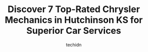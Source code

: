 ---
layout: ampstory
image: https://images.unsplash.com/photo-1608839968395-12aed2154570?ixlib=rb-4.0.3&ixid=MnwxMjA3fDB8MHxwaG90by1wYWdlfHx8fGVufDB8fHx8&auto=format&fit=crop&w=640&h=853&q=80
author: techidn
featured: false
description: For top-quality automotive repairs and maintenance, visit the 7 best Chrysler Mechanic in Hutchinson KS, USA. Their reputation for excellence and their dedication to customer satisfaction ma
title: Discover 7 Top-Rated Chrysler Mechanics in Hutchinson KS for Superior Car Services
cover:
   title: Discover 7 Top-Rated Chrysler Mechanics in Hutchinson KS for Superior Car Services
   subtitle: Rickpate
   background: https://images.unsplash.com/photo-1608839968395-12aed2154570?ixlib=rb-4.0.3&ixid=MnwxMjA3fDB8MHxwaG90by1wYWdlfHx8fGVufDB8fHx8&auto=format&fit=crop&w=640&h=853&q=80

pages: 
 - layout: thirds
   top: <h1>#1 Red Rock Auto Center, Inc.</h1>
   bottom: "<p>First time using Red Rock Auto and it was a great experience. The prices were fair, Brian was very responsive and helpful. Mark gave great advice concerning the primary p</p>"
   background: https://www.knot35.com/toplist/wp-content/uploads/2023/06/best-chrysler-mechanic-1-in-hutchinson-ks-1685834604.jpeg
   backgroundblur: true
 - layout: thirds
   top: <h1>#2 Matts Auto</h1>
   bottom: "<p>827 Grant St, Hutchinson, KS 67501, United States</p>"
   background: https://www.knot35.com/toplist/wp-content/uploads/2023/06/best-chrysler-mechanic-2-in-hutchinson-ks-1685834604.jpeg
   cta:
      link: https://www.knot35.com/toplist/discover-7-top-rated-chrysler-mechanics-in-hutchinson-ks-for-superior-car-services/
      text: Discover 7 Top-Rated Chrysler Mechanics in Hutchinson KS for Superior Car Services
 - layout: thirds
   top: <h1>#3 Taylor Performance</h1>
   bottom: "<p>900 Nickerson Blvd, Hutchinson, KS 67501, United States</p>"
   background: https://www.knot35.com/toplist/wp-content/uploads/2023/06/best-chrysler-mechanic-3-in-hutchinson-ks-1685834605.jpeg
   cta:
      link: https://www.knot35.com/toplist/discover-7-top-rated-chrysler-mechanics-in-hutchinson-ks-for-superior-car-services/
      text: Discover 7 Top-Rated Chrysler Mechanics in Hutchinson KS for Superior Car Services
 - layout: thirds
   top: <h1>#4 Bob Goertz Auto Repair, Inc.</h1>
   bottom: "<p>101 E Sherman St, Hutchinson, KS 67501, United States</p>"
   background: https://images.unsplash.com/photo-1604871000636-074fa5117945?ixlib=rb-4.0.3&ixid=MnwxMjA3fDB8MHxwaG90by1wYWdlfHx8fGVufDB8fHx8&auto=format&fit=crop&w=640&h=853&q=80
   cta:
      link: https://www.knot35.com/toplist/discover-7-top-rated-chrysler-mechanics-in-hutchinson-ks-for-superior-car-services/
      text: Discover 7 Top-Rated Chrysler Mechanics in Hutchinson KS for Superior Car Services
 - layout: thirds
   top: <h1>#5 Conklin Buick GMC Hutchinson Service</h1>
   bottom: "<p>1400 E 11th Ave, Hutchinson, KS 67501, United States</p>"
   background: https://images.unsplash.com/photo-1618005182384-a83a8bd57fbe?ixlib=rb-4.0.3&ixid=MnwxMjA3fDB8MHxwaG90by1wYWdlfHx8fGVufDB8fHx8&auto=format&fit=crop&w=640&h=853&q=80
   cta:
      link: https://www.knot35.com/toplist/discover-7-top-rated-chrysler-mechanics-in-hutchinson-ks-for-superior-car-services/
      text: Discover 7 Top-Rated Chrysler Mechanics in Hutchinson KS for Superior Car Services
 - layout: thirds
   top: <h1>#6 Downtown Automotive LLC</h1>
   bottom: "<p>300 W 1st Ave, Hutchinson, KS 67501, United States</p>"
   background: https://images.unsplash.com/photo-1484589065579-248aad0d8b13?ixlib=rb-4.0.3&ixid=MnwxMjA3fDB8MHxwaG90by1wYWdlfHx8fGVufDB8fHx8&auto=format&fit=crop&w=640&h=853&q=80
   cta:
      link: https://www.knot35.com/toplist/discover-7-top-rated-chrysler-mechanics-in-hutchinson-ks-for-superior-car-services/
      text: Discover 7 Top-Rated Chrysler Mechanics in Hutchinson KS for Superior Car Services
 - layout: thirds
   top: <h1>#7 Baughman Auto Services</h1>
   bottom: "<p>410 N Washington St, Hutchinson, KS 67501, United States</p>"
   background: https://images.unsplash.com/photo-1509114397022-ed747cca3f65?ixlib=rb-4.0.3&ixid=MnwxMjA3fDB8MHxwaG90by1wYWdlfHx8fGVufDB8fHx8&auto=format&fit=crop&w=640&h=853&q=80
   cta:
      link: https://www.knot35.com/toplist/discover-7-top-rated-chrysler-mechanics-in-hutchinson-ks-for-superior-car-services/
      text: Discover 7 Top-Rated Chrysler Mechanics in Hutchinson KS for Superior Car Services
 - layout: thirds
   middle: Continue reading...
   background: https://images.unsplash.com/photo-1591393223703-56fe1347ac62?ixlib=rb-4.0.3&ixid=MnwxMjA3fDB8MHxwaG90by1wYWdlfHx8fGVufDB8fHx8&auto=format&fit=crop&w=640&h=853&q=80
   cta:
      link: https://www.knot35.com/toplist/discover-7-top-rated-chrysler-mechanics-in-hutchinson-ks-for-superior-car-services/
      text: Discover 7 Top-Rated Chrysler Mechanics in Hutchinson KS for Superior Car Services
      
---